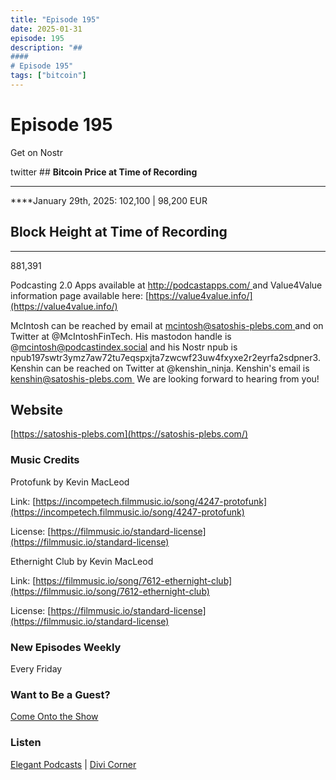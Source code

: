 ```yaml
---
title: "Episode 195"
date: 2025-01-31
episode: 195
description: "## 
#### 
# Episode 195"
tags: ["bitcoin"]
---
```


## 
#### 
# Episode 195

Get on Nostr

twitter          ## **Bitcoin Price at Time of Recording**
** **

****January 29th, 2025: 102,100 | 98,200 EUR

### 
### 

## **Block Height at Time of Recording**
****

881,391

Podcasting 2.0 Apps available at [http://podcastapps.com/ ](http://newpodcastapps.com/) and Value4Value information page available here: [https://value4value.info/](https://value4value.info/)

McIntosh can be reached by email at [mcintosh@satoshis-plebs.com ](mailto:mcintosh@satoshis-plebs.com)and on Twitter at @McIntoshFinTech. His mastodon handle is @mcintosh@podcastindex.social and his Nostr npub is npub197swtr3ymz7aw72tu7eqspxjta7zwcwf23uw4fxyxe2r2eyrfa2sdpner3.  Kenshin can be reached on Twitter at @kenshin_ninja. Kenshin's email is [kenshin@satoshis-plebs.com ](mailto:kenshin@satoshis-plebs.com) We are looking forward to hearing from you!

## Website

[https://satoshis-plebs.com](https://satoshis-plebs.com/)

### Music Credits

Protofunk by Kevin MacLeod

Link: [https://incompetech.filmmusic.io/song/4247-protofunk](https://incompetech.filmmusic.io/song/4247-protofunk)

License: [https://filmmusic.io/standard-license](https://filmmusic.io/standard-license)

Ethernight Club by Kevin MacLeod

Link: [https://filmmusic.io/song/7612-ethernight-club](https://filmmusic.io/song/7612-ethernight-club)

License: [https://filmmusic.io/standard-license](https://filmmusic.io/standard-license)

### New Episodes Weekly
Every Friday

### Want to Be a Guest?
[Come Onto the Show](#)

### Listen
[Elegant Podcasts](#)  |  [Divi Corner](#)